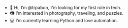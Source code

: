 - 👋 Hi, I’m @trpabon, I'm looking for my first role in tech. 
- 📷 I’m interested in photography, traveling, and puzzles.  
- 💻 I’m currently learning Python and love automation. 


<!---
trpabon/trpabon is a ✨ special ✨ repository because its `README.md` (this file) appears on your GitHub profile.
You can click the Preview link to take a look at your changes.
--->
